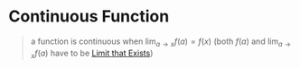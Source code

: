 # Continuous Function

> a function is continuous when $\lim_{a \to x} f(a) = f(x)$ (both $f(a)$ and $\lim_{a \to x} f(a)$ have to be [Limit that Exists](Limit%20that%20Exists%206a9c8aa5e455457ba848eb37d8d12bc7.md))
>